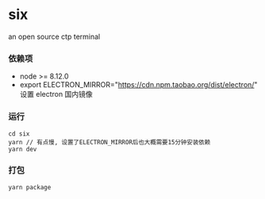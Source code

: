 # six

an open source ctp terminal

### 依赖项

- node >= 8.12.0
- export ELECTRON_MIRROR="https://cdn.npm.taobao.org/dist/electron/" 设置 electron 国内镜像

### 运行

```
cd six
yarn // 有点慢, 设置了ELECTRON_MIRROR后也大概需要15分钟安装依赖
yarn dev
```

### 打包

```shell
yarn package
```
